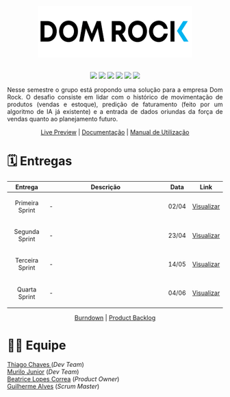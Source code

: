 <h1 align="center"></h1>
<div text align="center">
<img src="Doc/assets/img/logo02.png"  width="360" height="120" />
</div><br>
<p align="center">
    <img src="https://img.shields.io/badge/Canva-%2300C4CC.svg?style=for-the-badge&logo=Canva&logoColor=white"/>
    <img src="https://img.shields.io/badge/figma-%23F24E1E.svg?style=for-the-badge&logo=figma&logoColor=white"/>
    <img src="https://img.shields.io/badge/Eclipse-FE7A16.svg?style=for-the-badge&logo=Eclipse&logoColor=white"/>
    <img src="https://img.shields.io/badge/java-%23ED8B00.svg?style=for-the-badge&logo=java&logoColor=white"/>
    <img src="https://img.shields.io/badge/Postgresql-%2300f.svg?style=for-the-badge&logo=postgresql&logoColor=white"/>
    <img src="https://img.shields.io/badge/Trello-%23026AA7.svg?style=for-the-badge&logo=Trello&logoColor=white"/>
</p>

<p align="justify">
Nesse semestre o grupo está propondo uma solução para a empresa Dom Rock. O desafio consiste em lidar com o histórico de movimentação de produtos (vendas e
estoque), predição de faturamento (feito por um algoritmo de IA já existente) e a entrada de dados oriundas da força de vendas quanto ao planejamento futuro.
</p>
<div align="center">
   <a href="">Live Preview</a> |
   <a href="Doc">Documentação</a> |  
   <a href="">Manual de Utilização</a>

<h1 text align= "left">🗓️ Entregas</h1>    
 <table align="center">
                     <thead>
                            <th width=100px>Entrega</th>
                            <th width=500px>Descrição</th>
                            <th width=45px>Data</th>
                            <th width=45px>Link</th>
                     </thead>
                     <tr>
                            <td><p align="center">Primeira Sprint</p></td>
                            <td><p align="justify">-</p></td>
                            <td><p align="center">02/04</p></td>
                            <td><p align="center"><a href="https://github.com/OsReservas/DomRock-PlanejamentoVendas/tree/sprint-1">Visualizar</a></p></td>
                     </tr>
                      <tr>
                            <td><p align="center">Segunda Sprint</p></td>
                            <td><p align="justify">-</p></td>
                            <td><p align="center">23/04</p></td>
                            <td><p align="center"><a href="-">Visualizar</p></td>
                     </tr>
                     <tr>
                            <td><p align="center">Terceira Sprint</p></td>
                            <td><p align="justify">-</p></td>
                            <td><p align="center">14/05</p></td>
                            <td><p align="center"><a href="-">Visualizar</p></td>
                     </tr>
                     <tr>
                            <td><p align="center">Quarta Sprint</p></td>
                            <td><p align="justify">-</p></td>
                            <td><p align="center">04/06</p></td>
                            <td><p align="center"><a href="-">Visualizar</p></td>
                     </tr>
 </table>
<div align="center">
   <a href="">Burndown</a> |
   <a href="">Product Backlog</a>


<div text align= "left">
<h1 align="left">👩‍💻 Equipe</h1>
<a href="https://www.linkedin.com/in/thiago-lopes-chaves-5ba22b209">Thiago Chaves </a>(<i>Dev Team</i>)</li><br>
<a href="https://www.linkedin.com/in/murilo-jos%C3%A9-de-brito-junior-32403b157">Murilo Junior</a>  (<i>Dev Team</i>)</li><br>
<a href="https://www.linkedin.com/in/bewtrice/">Beatrice Lopes Correa</a> (<i>Product Owner</i>)</li><br>
<a href="https://www.linkedin.com/in/guilhermealvesnas/">Guilherme Alves</a> (<i>Scrum Master</i>)</li><br>
</div>
        
        
 
